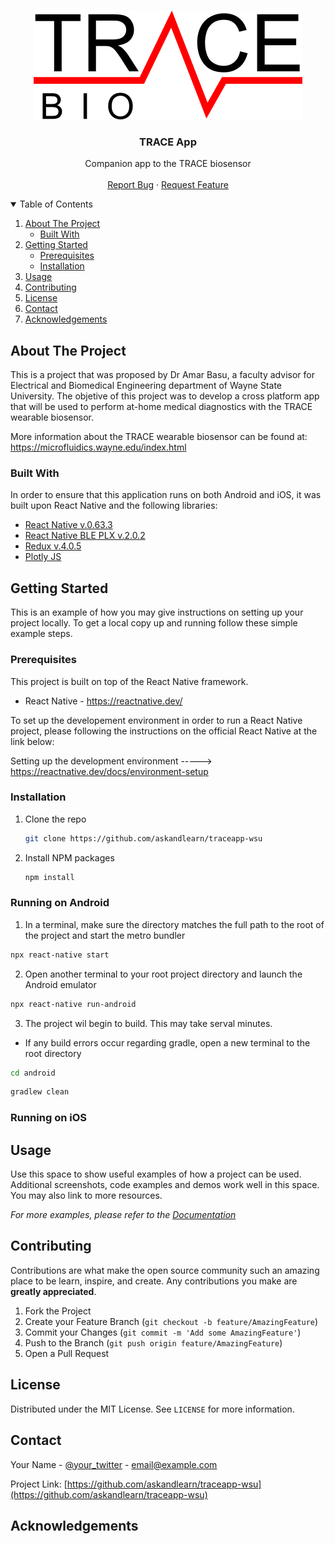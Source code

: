 <!-- PROJECT LOGO -->
<br />
<p align="center">
  <a href="https://github.com/askandlearn/traceapp-wsu">
    <img src="src/images/TraceBio-Black.png" alt="Logo">
  </a>

  <h3 align="center">TRACE App</h3>

  <p align="center">
    Companion app to the TRACE biosensor
    <br />
    <br />
    <a href="https://github.com/askandlearn/traceapp-wsu/issues">Report Bug</a>
    ·
    <a href="https://github.com/askandlearn/traceapp-wsu/issues">Request Feature</a>
  </p>
</p>



<!-- TABLE OF CONTENTS -->
<details open="open">
  <summary>Table of Contents</summary>
  <ol>
    <li>
      <a href="#about-the-project">About The Project</a>
      <ul>
        <li><a href="#built-with">Built With</a></li>
      </ul>
    </li>
    <li>
      <a href="#getting-started">Getting Started</a>
      <ul>
        <li><a href="#prerequisites">Prerequisites</a></li>
        <li><a href="#installation">Installation</a></li>
      </ul>
    </li>
    <li><a href="#usage">Usage</a></li>
    <li><a href="#contributing">Contributing</a></li>
    <li><a href="#license">License</a></li>
    <li><a href="#contact">Contact</a></li>
    <li><a href="#acknowledgements">Acknowledgements</a></li>
  </ol>
</details>



<!-- ABOUT THE PROJECT -->
## About The Project

This is a project that was proposed by Dr Amar Basu, a faculty advisor for Electrical and Biomedical Engineering department of Wayne State University. The objetive of this project was to develop a cross platform app that will be used to perform at-home medical diagnostics with the TRACE wearable biosensor. 

More information about the TRACE wearable biosensor can be found at: https://microfluidics.wayne.edu/index.html

### Built With

In order to ensure that this application runs on both Android and iOS, it was built upon React Native and the following libraries:
* [React Native v.0.63.3 ](https://reactnative.dev/)
* [React Native BLE PLX v.2.0.2](https://github.com/Polidea/react-native-ble-plx)
* [Redux v.4.0.5](https://redux.js.org/introduction/getting-started)
* [Plotly JS](https://plotly.com/javascript/)

<!-- FEATURES -->




<!-- GETTING STARTED -->
## Getting Started

This is an example of how you may give instructions on setting up your project locally.
To get a local copy up and running follow these simple example steps.

### Prerequisites

This project is built on top of the React Native framework. 
* React Native - https://reactnative.dev/

To set up the developement environment in order to run a React Native project, please following the instructions on the official React Native at the link below:

Setting up the development environment -----> https://reactnative.dev/docs/environment-setup

### Installation

1. Clone the repo
   ```sh
   git clone https://github.com/askandlearn/traceapp-wsu
   ```
2. Install NPM packages
   ```sh
   npm install
   ```
### Running on Android
1. In a terminal, make sure the directory matches the full path to the root of the project and start the metro bundler
  ```sh
  npx react-native start
  ```
2. Open another terminal to your root project directory and launch the Android emulator
```sh
npx react-native run-android
```
3. The project wil begin to build. This may take serval minutes.
* If any build errors occur regarding gradle, open a new terminal to the root directory
```sh
cd android
```

```sh
gradlew clean
```

### Running on iOS

<!-- USAGE EXAMPLES -->
## Usage

Use this space to show useful examples of how a project can be used. Additional screenshots, code examples and demos work well in this space. You may also link to more resources.

_For more examples, please refer to the [Documentation](https://example.com)_

<!-- CONTRIBUTING -->
## Contributing

Contributions are what make the open source community such an amazing place to be learn, inspire, and create. Any contributions you make are **greatly appreciated**.

1. Fork the Project
2. Create your Feature Branch (`git checkout -b feature/AmazingFeature`)
3. Commit your Changes (`git commit -m 'Add some AmazingFeature'`)
4. Push to the Branch (`git push origin feature/AmazingFeature`)
5. Open a Pull Request



<!-- LICENSE -->
## License

Distributed under the MIT License. See `LICENSE` for more information.



<!-- CONTACT -->
## Contact

Your Name - [@your_twitter](https://twitter.com/your_username) - email@example.com

Project Link: [https://github.com/askandlearn/traceapp-wsu](https://github.com/askandlearn/traceapp-wsu)



<!-- ACKNOWLEDGEMENTS -->
## Acknowledgements





<!-- MARKDOWN LINKS & IMAGES -->
<!-- https://www.markdownguide.org/basic-syntax/#reference-style-links -->
